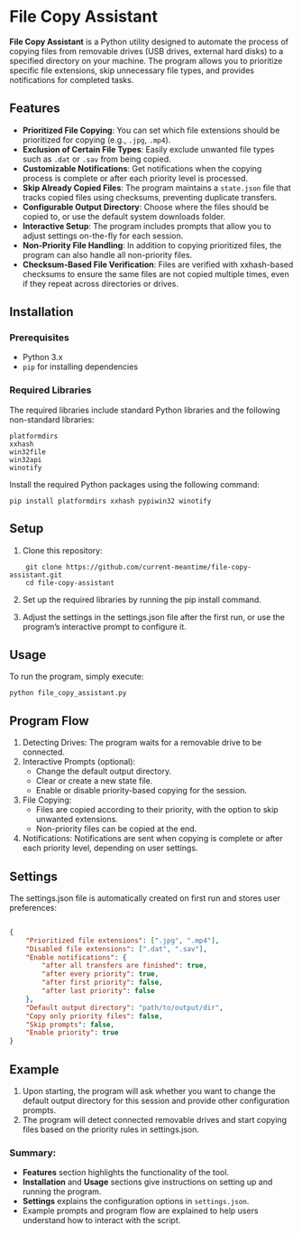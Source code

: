 # File Copy Assistant

**File Copy Assistant** is a Python utility designed to automate the process of copying files from removable drives (USB drives, external hard disks) to a specified directory on your machine. The program allows you to prioritize specific file extensions, skip unnecessary file types, and provides notifications for completed tasks.

## Features

- **Prioritized File Copying**: You can set which file extensions should be prioritized for copying (e.g., `.jpg`, `.mp4`).
- **Exclusion of Certain File Types**: Easily exclude unwanted file types such as `.dat` or `.sav` from being copied.
- **Customizable Notifications**: Get notifications when the copying process is complete or after each priority level is processed.
- **Skip Already Copied Files**: The program maintains a `state.json` file that tracks copied files using checksums, preventing duplicate transfers.
- **Configurable Output Directory**: Choose where the files should be copied to, or use the default system downloads folder.
- **Interactive Setup**: The program includes prompts that allow you to adjust settings on-the-fly for each session.
- **Non-Priority File Handling**: In addition to copying prioritized files, the program can also handle all non-priority files.
- **Checksum-Based File Verification**: Files are verified with xxhash-based checksums to ensure the same files are not copied multiple times, even if they repeat across directories or drives.

## Installation

### Prerequisites

- Python 3.x
- `pip` for installing dependencies

### Required Libraries

The required libraries include standard Python libraries and the following non-standard libraries:

    platformdirs
    xxhash
    win32file
    win32api
    winotify

Install the required Python packages using the following command:

`pip install platformdirs xxhash pypiwin32 winotify`

## Setup
1. Clone this repository:

```
    git clone https://github.com/current-meantime/file-copy-assistant.git
    cd file-copy-assistant
```

2. Set up the required libraries by running the pip install command.

3. Adjust the settings in the settings.json file after the first run, or use the program’s interactive prompt to configure it. 

## Usage

To run the program, simply execute:
```
python file_copy_assistant.py
```

## Program Flow

1. Detecting Drives: The program waits for a removable drive to be connected.
2. Interactive Prompts (optional):
    * Change the default output directory.
    * Clear or create a new state file.
    * Enable or disable priority-based copying for the session.
3. File Copying:
    * Files are copied according to their priority, with the option to skip unwanted extensions.
    * Non-priority files can be copied at the end.
4. Notifications: Notifications are sent when copying is complete or after each priority level, depending on user settings.

## Settings

The settings.json file is automatically created on first run and stores user preferences:

```json

{
    "Prioritized file extensions": [".jpg", ".mp4"],
    "Disabled file extensions": [".dat", ".sav"],
    "Enable notifications": {
        "after all transfers are finished": true,
        "after every priority": true,
        "after first priority": false,
        "after last priority": false
    },
    "Default output directory": "path/to/output/dir",
    "Copy only priority files": false,
    "Skip prompts": false,
    "Enable priority": true
}
```
## Example

1. Upon starting, the program will ask whether you want to change the default output directory for this session and provide other configuration prompts.
2. The program will detect connected removable drives and start copying files based on the priority rules in settings.json.


### Summary:

- **Features** section highlights the functionality of the tool.
- **Installation** and **Usage** sections give instructions on setting up and running the program.
- **Settings** explains the configuration options in `settings.json`.
- Example prompts and program flow are explained to help users understand how to interact with the script.
